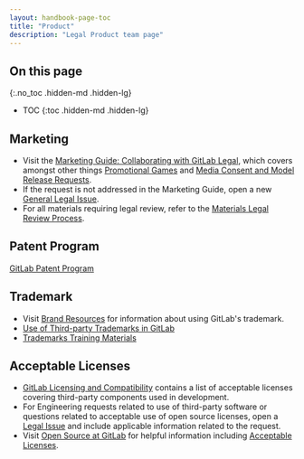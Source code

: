 ```yaml
---
layout: handbook-page-toc
title: "Product"
description: "Legal Product team page"
---
```


## On this page
{:.no_toc .hidden-md .hidden-lg}

- TOC
{:toc .hidden-md .hidden-lg}

## Marketing
* Visit the [Marketing Guide: Collaborating with GitLab Legal](https://about.gitlab.com/handbook/legal/marketing-collaboration/), which covers amongst other things [Promotional Games](https://about.gitlab.com/handbook/legal/marketing-collaboration/#promotional-games) and [Media Consent and Model Release Requests](https://about.gitlab.com/handbook/legal/marketing-collaboration/#media-consent-and-model-release). 
* If the request is not addressed in the Marketing Guide, open a new [General Legal Issue](https://gitlab.com/gitlab-com/legal-and-compliance/-/issues/new?issuable_template=general-legal-template).
* For all materials requiring legal review, refer to the [Materials Legal Review Process](https://about.gitlab.com/handbook/legal/materials-legal-review-process).

## Patent Program
[GitLab Patent Program](https://about.gitlab.com/handbook/legal/patent-program/)

## Trademark
* Visit [Brand Resources](https://about.gitlab.com/handbook/marketing/brand-and-product-marketing/brand/brand-activation/brand-standards/#trademark) for information about using GitLab's trademark.
* [Use of Third-party Trademarks in GitLab](https://about.gitlab.com/handbook/legal/policies/product-third-party-trademarks-guidelines/)
* [Trademarks Training Materials](https://about.gitlab.com/handbook/legal/trademarks-training-materials/)

## Acceptable Licenses
* [GitLab Licensing and Compatibility](https://gitlab.com/gitlab-org/gitlab-foss/blob/master/doc/development/licensing.md) contains a list of acceptable licenses covering third-party components used in development.
* For Engineering requests related to use of third-party software or questions related to acceptable use of open source licenses, open a [Legal Issue](https://gitlab.com/gitlab-com/legal-and-compliance/-/issues) and include applicable information related to the request.
* Visit [Open Source at GitLab](https://about.gitlab.com/handbook/engineering/open-source/#using-open-source-libraries) for helpful information including [Acceptable Licenses](https://about.gitlab.com/handbook/engineering/open-source/#acceptable-licenses).
